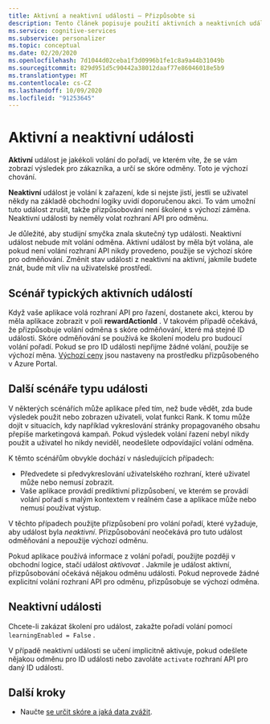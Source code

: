 ```yaml
---
title: Aktivní a neaktivní události – Přizpůsobte si
description: Tento článek popisuje použití aktivních a neaktivních událostí v rámci služby přizpůsobeného modulu.
ms.service: cognitive-services
ms.subservice: personalizer
ms.topic: conceptual
ms.date: 02/20/2020
ms.openlocfilehash: 7d1044d02ceba1f3d0996b1fe1c8a9a44b31049b
ms.sourcegitcommit: 829d951d5c90442a38012daaf77e86046018e5b9
ms.translationtype: MT
ms.contentlocale: cs-CZ
ms.lasthandoff: 10/09/2020
ms.locfileid: "91253645"
---
```

# <a name="active-and-inactive-events"></a>Aktivní a neaktivní události

**Aktivní** událost je jakékoli volání do pořadí, ve kterém víte, že se vám zobrazí výsledek pro zákazníka, a určí se skóre odměny. Toto je výchozí chování.

**Neaktivní** událost je volání k zařazení, kde si nejste jistí, jestli se uživatel někdy na základě obchodní logiky uvidí doporučenou akci. To vám umožní tuto událost zrušit, takže přizpůsobování není školené s výchozí záměna. Neaktivní události by neměly volat rozhraní API pro odměnu.

Je důležité, aby studijní smyčka znala skutečný typ události. Neaktivní událost nebude mít volání odměna. Aktivní událost by měla být volána, ale pokud není volání rozhraní API nikdy provedeno, použije se výchozí skóre pro odměňování. Změnit stav události z neaktivní na aktivní, jakmile budete znát, bude mít vliv na uživatelské prostředí.

## <a name="typical-active-events-scenario"></a>Scénář typických aktivních událostí

Když vaše aplikace volá rozhraní API pro řazení, dostanete akci, kterou by měla aplikace zobrazit v poli **rewardActionId** .  V takovém případě očekává, že přizpůsobuje volání odměna s skóre odměňování, které má stejné ID události. Skóre odměňování se používá ke školení modelu pro budoucí volání pořadí. Pokud se pro ID události nepřijme žádné volání, použije se výchozí měna. [Výchozí ceny](how-to-settings.md#configure-rewards-for-the-feedback-loop) jsou nastaveny na prostředku přizpůsobeného v Azure Portal.

## <a name="other-event-type-scenarios"></a>Další scénáře typu události

V některých scénářích může aplikace před tím, než bude vědět, zda bude výsledek použit nebo zobrazen uživateli, volat funkci Rank. K tomu může dojít v situacích, kdy například vykreslování stránky propagovaného obsahu přepíše marketingová kampaň. Pokud výsledek volání řazení nebyl nikdy použit a uživatel ho nikdy neviděl, neodešlete odpovídající volání odměna.

K těmto scénářům obvykle dochází v následujících případech:

* Předvedete si předvykreslování uživatelského rozhraní, které uživatel může nebo nemusí zobrazit.
* Vaše aplikace provádí prediktivní přizpůsobení, ve kterém se provádí volání pořadí s malým kontextem v reálném čase a aplikace může nebo nemusí používat výstup.

V těchto případech použijte přizpůsobení pro volání pořadí, které vyžaduje, aby událost byla _neaktivní_. Přizpůsobování neočekává pro tuto událost odměňování a nepoužije výchozí odměnu.

Pokud aplikace používá informace z volání pořadí, použijte později v obchodní logice, stačí událost _aktivovat_ . Jakmile je událost aktivní, přizpůsobování očekává nějakou odměnu události. Pokud neprovede žádné explicitní volání rozhraní API pro odměnu, přizpůsobuje se výchozí odměna.

## <a name="inactive-events"></a>Neaktivní události

Chcete-li zakázat školení pro událost, zakažte pořadí volání pomocí `learningEnabled = False` .

V případě neaktivní události se učení implicitně aktivuje, pokud odešlete nějakou odměnu pro ID události nebo zavoláte `activate` rozhraní API pro daný ID události.

## <a name="next-steps"></a>Další kroky

* Naučte [se určit skóre a jaká data zvážit](concept-rewards.md).
